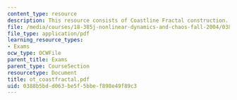```yaml
---
content_type: resource
description: This resource consists of Coastline Fractal construction.
file: /media/courses/18-385j-nonlinear-dynamics-and-chaos-fall-2004/0388b5bdd063be5f5bbef898e49f89c3_ot_coastfractal.pdf
file_type: application/pdf
learning_resource_types:
- Exams
ocw_type: OCWFile
parent_title: Exams
parent_type: CourseSection
resourcetype: Document
title: ot_coastfractal.pdf
uid: 0388b5bd-d063-be5f-5bbe-f898e49f89c3
---
```

